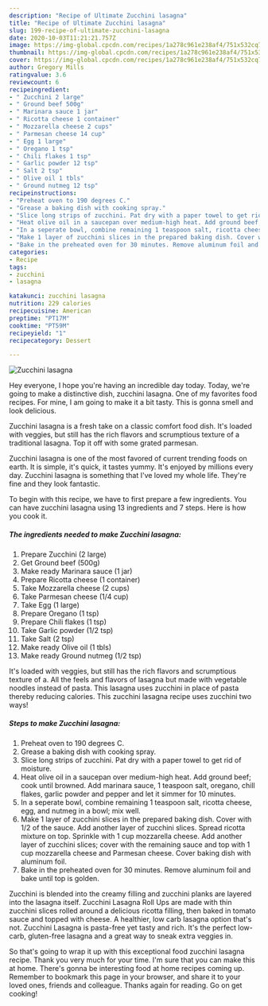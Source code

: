 ```yaml
---
description: "Recipe of Ultimate Zucchini lasagna"
title: "Recipe of Ultimate Zucchini lasagna"
slug: 199-recipe-of-ultimate-zucchini-lasagna
date: 2020-10-03T11:21:21.757Z
image: https://img-global.cpcdn.com/recipes/1a278c961e238af4/751x532cq70/zucchini-lasagna-recipe-main-photo.jpg
thumbnail: https://img-global.cpcdn.com/recipes/1a278c961e238af4/751x532cq70/zucchini-lasagna-recipe-main-photo.jpg
cover: https://img-global.cpcdn.com/recipes/1a278c961e238af4/751x532cq70/zucchini-lasagna-recipe-main-photo.jpg
author: Gregory Mills
ratingvalue: 3.6
reviewcount: 6
recipeingredient:
- " Zucchini 2 large"
- " Ground beef 500g"
- " Marinara sauce 1 jar"
- " Ricotta cheese 1 container"
- " Mozzarella cheese 2 cups"
- " Parmesan cheese 14 cup"
- " Egg 1 large"
- " Oregano 1 tsp"
- " Chili flakes 1 tsp"
- " Garlic powder 12 tsp"
- " Salt 2 tsp"
- " Olive oil 1 tbls"
- " Ground nutmeg 12 tsp"
recipeinstructions:
- "Preheat oven to 190 degrees C."
- "Grease a baking dish with cooking spray."
- "Slice long strips of zucchini. Pat dry with a paper towel to get rid of moisture."
- "Heat olive oil in a saucepan over medium-high heat. Add ground beef; cook until browned. Add marinara sauce, 1 teaspoon salt, oregano, chill flakes, garlic powder and pepper and let it simmer for 10 minutes."
- "In a seperate bowl, combine remaining 1 teaspoon salt, ricotta cheese, egg, and nutmeg in a bowl; mix well."
- "Make 1 layer of zucchini slices in the prepared baking dish. Cover with 1/2 of the sauce. Add another layer of zucchini slices. Spread ricotta mixture on top. Sprinkle with 1 cup mozzarella cheese. Add another layer of zucchini slices; cover with the remaining sauce and top with 1 cup mozzarella cheese and Parmesan cheese. Cover baking dish with aluminum foil."
- "Bake in the preheated oven for 30 minutes. Remove aluminum foil and bake until top is golden."
categories:
- Recipe
tags:
- zucchini
- lasagna

katakunci: zucchini lasagna 
nutrition: 229 calories
recipecuisine: American
preptime: "PT17M"
cooktime: "PT59M"
recipeyield: "1"
recipecategory: Dessert

---
```



![Zucchini lasagna](https://img-global.cpcdn.com/recipes/1a278c961e238af4/751x532cq70/zucchini-lasagna-recipe-main-photo.jpg)

Hey everyone, I hope you're having an incredible day today. Today, we're going to make a distinctive dish, zucchini lasagna. One of my favorites food recipes. For mine, I am going to make it a bit tasty. This is gonna smell and look delicious.

Zucchini lasagna is a fresh take on a classic comfort food dish. It&#39;s loaded with veggies, but still has the rich flavors and scrumptious texture of a traditional lasagna. Top it off with some grated parmesan.

Zucchini lasagna is one of the most favored of current trending foods on earth. It is simple, it's quick, it tastes yummy. It's enjoyed by millions every day. Zucchini lasagna is something that I've loved my whole life. They're fine and they look fantastic.


To begin with this recipe, we have to first prepare a few ingredients. You can have zucchini lasagna using 13 ingredients and 7 steps. Here is how you cook it.

<!--inarticleads1-->

##### The ingredients needed to make Zucchini lasagna:

1. Prepare  Zucchini (2 large)
1. Get  Ground beef (500g)
1. Make ready  Marinara sauce (1 jar)
1. Prepare  Ricotta cheese (1 container)
1. Take  Mozzarella cheese (2 cups)
1. Take  Parmesan cheese (1/4 cup)
1. Take  Egg (1 large)
1. Prepare  Oregano (1 tsp)
1. Prepare  Chili flakes (1 tsp)
1. Take  Garlic powder (1/2 tsp)
1. Take  Salt (2 tsp)
1. Make ready  Olive oil (1 tbls)
1. Make ready  Ground nutmeg (1/2 tsp)


It&#39;s loaded with veggies, but still has the rich flavors and scrumptious texture of a. All the feels and flavors of lasagna but made with vegetable noodles instead of pasta. This lasagna uses zucchini in place of pasta thereby reducing calories. This zucchini lasagna recipe uses zucchini two ways! 

<!--inarticleads2-->

##### Steps to make Zucchini lasagna:

1. Preheat oven to 190 degrees C.
1. Grease a baking dish with cooking spray.
1. Slice long strips of zucchini. Pat dry with a paper towel to get rid of moisture.
1. Heat olive oil in a saucepan over medium-high heat. Add ground beef; cook until browned. Add marinara sauce, 1 teaspoon salt, oregano, chill flakes, garlic powder and pepper and let it simmer for 10 minutes.
1. In a seperate bowl, combine remaining 1 teaspoon salt, ricotta cheese, egg, and nutmeg in a bowl; mix well.
1. Make 1 layer of zucchini slices in the prepared baking dish. Cover with 1/2 of the sauce. Add another layer of zucchini slices. Spread ricotta mixture on top. Sprinkle with 1 cup mozzarella cheese. Add another layer of zucchini slices; cover with the remaining sauce and top with 1 cup mozzarella cheese and Parmesan cheese. Cover baking dish with aluminum foil.
1. Bake in the preheated oven for 30 minutes. Remove aluminum foil and bake until top is golden.


Zucchini is blended into the creamy filling and zucchini planks are layered into the lasagna itself. Zucchini Lasagna Roll Ups are made with thin zucchini slices rolled around a delicious ricotta filling, then baked in tomato sauce and topped with cheese. A healthier, low carb lasagna option that&#39;s not. Zucchini Lasagna is pasta-free yet tasty and rich. It&#39;s the perfect low-carb, gluten-free lasagna and a great way to sneak extra veggies in. 

So that's going to wrap it up with this exceptional food zucchini lasagna recipe. Thank you very much for your time. I'm sure that you can make this at home. There's gonna be interesting food at home recipes coming up. Remember to bookmark this page in your browser, and share it to your loved ones, friends and colleague. Thanks again for reading. Go on get cooking!
